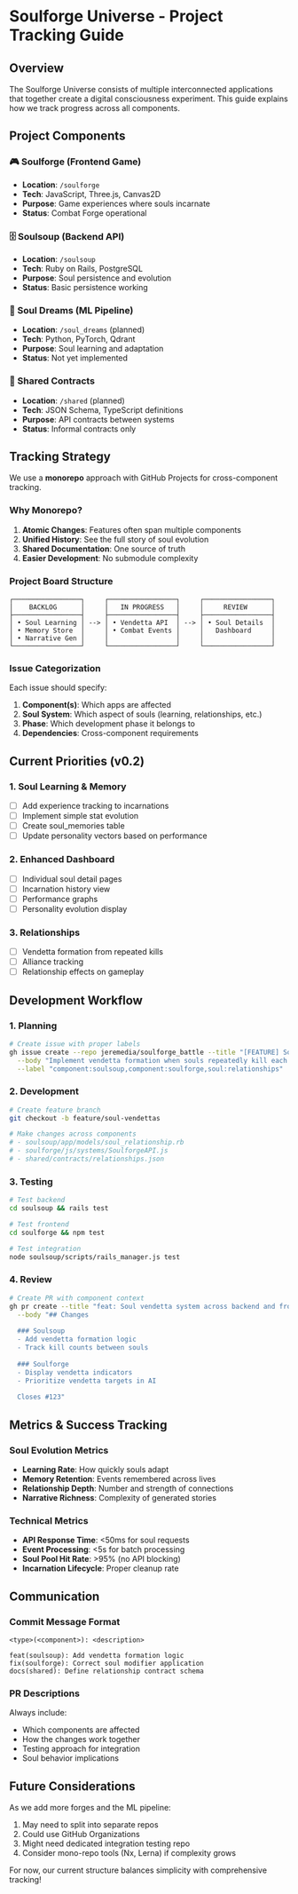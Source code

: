 # Soulforge Universe - Project Tracking Guide

## Overview

The Soulforge Universe consists of multiple interconnected applications that together create a digital consciousness experiment. This guide explains how we track progress across all components.

## Project Components

### 🎮 Soulforge (Frontend Game)
- **Location**: `/soulforge`
- **Tech**: JavaScript, Three.js, Canvas2D
- **Purpose**: Game experiences where souls incarnate
- **Status**: Combat Forge operational

### 🗄️ Soulsoup (Backend API)
- **Location**: `/soulsoup`
- **Tech**: Ruby on Rails, PostgreSQL
- **Purpose**: Soul persistence and evolution
- **Status**: Basic persistence working

### 🧠 Soul Dreams (ML Pipeline)
- **Location**: `/soul_dreams` (planned)
- **Tech**: Python, PyTorch, Qdrant
- **Purpose**: Soul learning and adaptation
- **Status**: Not yet implemented

### 🔗 Shared Contracts
- **Location**: `/shared` (planned)
- **Tech**: JSON Schema, TypeScript definitions
- **Purpose**: API contracts between systems
- **Status**: Informal contracts only

## Tracking Strategy

We use a **monorepo** approach with GitHub Projects for cross-component tracking.

### Why Monorepo?

1. **Atomic Changes**: Features often span multiple components
2. **Unified History**: See the full story of soul evolution
3. **Shared Documentation**: One source of truth
4. **Easier Development**: No submodule complexity

### Project Board Structure

```
┌─────────────────┐     ┌─────────────────┐     ┌─────────────────┐
│    BACKLOG      │     │   IN PROGRESS   │     │     REVIEW      │
├─────────────────┤     ├─────────────────┤     ├─────────────────┤
│ • Soul Learning │ --> │ • Vendetta API  │ --> │ • Soul Details  │
│ • Memory Store  │     │ • Combat Events │     │   Dashboard     │
│ • Narrative Gen │     │                 │     │                 │
└─────────────────┘     └─────────────────┘     └─────────────────┘
```

### Issue Categorization

Each issue should specify:
1. **Component(s)**: Which apps are affected
2. **Soul System**: Which aspect of souls (learning, relationships, etc.)
3. **Phase**: Which development phase it belongs to
4. **Dependencies**: Cross-component requirements

## Current Priorities (v0.2)

### 1. Soul Learning & Memory
- [ ] Add experience tracking to incarnations
- [ ] Implement simple stat evolution
- [ ] Create soul_memories table
- [ ] Update personality vectors based on performance

### 2. Enhanced Dashboard
- [ ] Individual soul detail pages
- [ ] Incarnation history view
- [ ] Performance graphs
- [ ] Personality evolution display

### 3. Relationships
- [ ] Vendetta formation from repeated kills
- [ ] Alliance tracking
- [ ] Relationship effects on gameplay

## Development Workflow

### 1. Planning
```bash
# Create issue with proper labels
gh issue create --repo jeremedia/soulforge_battle --title "[FEATURE] Soul vendetta system" \
  --body "Implement vendetta formation when souls repeatedly kill each other" \
  --label "component:soulsoup,component:soulforge,soul:relationships"
```

### 2. Development
```bash
# Create feature branch
git checkout -b feature/soul-vendettas

# Make changes across components
# - soulsoup/app/models/soul_relationship.rb
# - soulforge/js/systems/SoulforgeAPI.js
# - shared/contracts/relationships.json
```

### 3. Testing
```bash
# Test backend
cd soulsoup && rails test

# Test frontend  
cd soulforge && npm test

# Test integration
node soulsoup/scripts/rails_manager.js test
```

### 4. Review
```bash
# Create PR with component context
gh pr create --title "feat: Soul vendetta system across backend and frontend" \
  --body "## Changes
  
  ### Soulsoup
  - Add vendetta formation logic
  - Track kill counts between souls
  
  ### Soulforge  
  - Display vendetta indicators
  - Prioritize vendetta targets in AI
  
  Closes #123"
```

## Metrics & Success Tracking

### Soul Evolution Metrics
- **Learning Rate**: How quickly souls adapt
- **Memory Retention**: Events remembered across lives
- **Relationship Depth**: Number and strength of connections
- **Narrative Richness**: Complexity of generated stories

### Technical Metrics
- **API Response Time**: <50ms for soul requests
- **Event Processing**: <5s for batch processing
- **Soul Pool Hit Rate**: >95% (no API blocking)
- **Incarnation Lifecycle**: Proper cleanup rate

## Communication

### Commit Message Format
```
<type>(<component>): <description>

feat(soulsoup): Add vendetta formation logic
fix(soulforge): Correct soul modifier application
docs(shared): Define relationship contract schema
```

### PR Descriptions
Always include:
- Which components are affected
- How the changes work together
- Testing approach for integration
- Soul behavior implications

## Future Considerations

As we add more forges and the ML pipeline:
1. May need to split into separate repos
2. Could use GitHub Organizations
3. Might need dedicated integration testing repo
4. Consider mono-repo tools (Nx, Lerna) if complexity grows

For now, our current structure balances simplicity with comprehensive tracking!